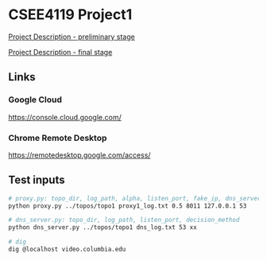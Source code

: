 # CSEE4119 Project1

[Project Description - preliminary stage](https://docs.google.com/document/d/18YFVuQHE5dwW3Ue5-ktfpa5MmVE0ax4YKQr-tbDAwsY/edit#heading=h.k7og163d2a56)

[Project Description - final stage](https://docs.google.com/document/d/1anqMmGCMh6pzcxaMjMBWdeaXXtU62feKaL488p27mn0/edit#heading=h.k7og163d2a56)

## Links

### Google Cloud

<https://console.cloud.google.com/>

### Chrome Remote Desktop

<https://remotedesktop.google.com/access/>

## Test inputs

```bash
# proxy.py: topo_dir, log_path, alpha, listen_port, fake_ip, dns_server_port
python proxy.py ../topos/topo1 proxy1_log.txt 0.5 8011 127.0.0.1 53

# dns_server.py: topo_dir, log_path, listen_port, decision_method
python dns_server.py ../topos/topo1 dns_log.txt 53 xx

# dig
dig @localhost video.columbia.edu
```